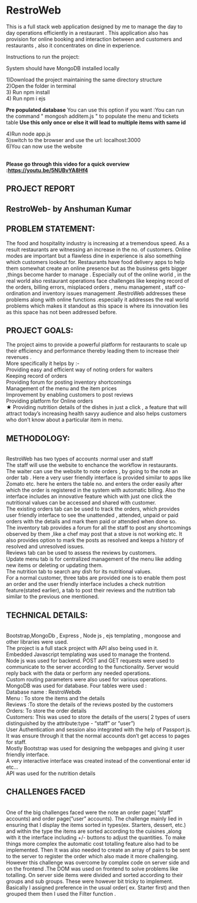 # RestroWeb
This is a full stack web application designed by me to manage the day to day operations efficiently in a restaurant . This application also has provision for online booking and interaction between and customers and restaurants , also it concentrates on dine in experience.

Instructions to run the project:

System should have MongoDB installed locally

1)Download the project maintaining the same directory structure <br/>
2)Open the folder in terminal <br/>
3) Run npm install <br/>
4) Run npm i ejs <br/>

**Pre populated database**
You can use this option if you want :You can run the command " mongosh additem.js " to populate the menu and tickets table **Use this only once or else it will lead to multiple items with same id**

4)Run  node app.js <br/>
5)switch to the browser and use the url: localhost:3000  <br/>
6)You can now use the website <br/>
<br/>

**Please go through this video for a quick overview :https://youtu.be/5NUBvYA8Hf4**

## PROJECT REPORT
## RestroWeb- by Anshuman Kumar
## PROBLEM STATEMENT:
The food and hospitality industry is increasing at a tremendous speed. As a result restaurants are witnessing an increase in the no. of customers. Online  modes are important but a flawless dine in experience is also something which customers lookout for. Restaurants have food delivery apps to help them somewhat create an online presence but as the business gets bigger ,things become harder to manage . Especially out of the online world , in the real world also  restaurant operations face challenges like keeping record of the orders, billing errors, misplaced orders , menu management , staff co-ordination and inventory issues management .RestroWeb addresses these problems along with online functions .especially it addresses the real world problems which makes it standout as this space is where its innovation lies as this space has not been addressed before.

## PROJECT GOALS:
The project aims to provide a powerful platform for restaurants to scale up their efficiency and performance thereby leading them to increase their revenues .
<br/>More specifically it helps by :-
<br/>Providing easy and efficient way of noting orders for waiters
<br/>Keeping record of orders
<br/>Providing forum for posting inventory shortcomings
<br/>Management of the menu and the item prices
<br/>Improvement by enabling customers to post reviews
<br/>Providing platform for Online orders
<br/>★ Providing nutrition details of the dishes in just a click , a feature that will attract today’s increasing health savyy audience and also helps customers who don’t know about a particular item in menu.
## METHODOLOGY:
<br/>RestroWeb has two types of accounts :normal user and staff
<br/>The staff will use the website to enchance the workflow in restaurants.
<br/>The waiter can use the website to note orders , by going  to the note an order tab . Here a very user friendly interface is provided similar to apps like Zomato etc. here he enters the table no. and enters the order easily after which the order is registered in the system with automatic billing. Also the interface includes an innovative feature which with just one click the nutritional values can be accessed and shared with customer. 
<br/>The existing orders tab can be used to track the orders, which provides user friendly interface to see the unattended , attended, unpaid or paid orders  with the details and mark them paid or attended when done so.
<br/>The  inventory tab provides a forum for all the staff to post any shortcomings observed by them ,like a chef may post that a stove is not working etc. It also provides option to mark the posts as resolved and keeps a history of resolved and unresolved issues.
<br/>Reviews tab can be used to assess the reviews by customers.
<br/>Update menu tab is for centralized management of the menu like adding new items or deleting or updating them.
<br/>The nutrition tab to search any dish for its nutritional values.
<br/>For a normal customer, three tabs are provided one is to enable them post an order and the user friendly interface includes a check nutrition feature(stated earlier), a tab to post their reviews and the nutrition tab similar to the previous one mentioned.

## TECHNICAL DETAILS:
<br/>Bootstrap,MongoDb , Express , Node js , ejs templating ,  mongoose  and other libraries were used.
<br/>The project is a full stack project  with API also being used in it.
<br/>Embedded Javascript templating was used to manage the frontend.
<br/>Node js was used for backend. POST and GET requests were used to communicate to the server according to the functionality. Server would reply back with the data or perform any needed operations.
<br/>Custom routing parameters were also used for various operations.
<br/>MongoDB was used for database. Four tables were used :
<br/>Database name : RestroWebdb
<br/>Menu : To store the items and the details
<br/>Reviews :To  store the details of the reviews posted by the customers
<br/>Orders: To store the order details
<br/>Customers: This was used to store the details of the users( 2 types of users distinguished by the attribute:type  - “staff” or “user”)
<br/>User Authentication and session also integrated with the help of Passport js.
<br/>It was ensure through it that the normal accounts don’t get access to pages for staff.
<br/>Mostly Bootstrap was used for designing the webpages and giving it user friendly interface.
<br/>A very interactive interface was created instead of the conventional enter id etc…
<br/>API  was used for the nutrition details

## CHALLENGES FACED
<br/>One of the big challenges faced were the note an order page( “staff” accounts) and order page(“user” accounts).
The challenge mainly lied in ensuring that I display the items sorted in types(ex. Starters, dessert, etc.) and within the type  the items are sorted according to the cuisines ,along with it the interface including +/- buttons to adjust the quantities. To make things more complex the automatic cost totalling feature also had to be implemented. Then It was also needed to create an array of pairs to be sent to the server to register the order which also made it more challenging.
<br/>However this challenge was overcome by complex code on server side and on the frontend .The DOM was used on frontend to solve problems like totalling. 
On server side items were divided and sorted according to their groups and sub groups. These were however bit tricky to implement. Basically I assigned preference in the usual order( ex. Starter first) and then grouped them then I used the Filter function .





 

